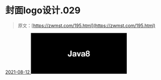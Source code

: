 <!--yml
category: 未分类
date: 0001-01-01 00:00:00
--->

# 封面logo设计.029

> 原文：[https://zwmst.com/195.html](https://zwmst.com/195.html)

   [ <time datetime="2021-08-12T09:32:58+08:00"> 2021-08-12 </time> ](https://zwmst.com/%e5%b0%81%e9%9d%a2logo%e8%ae%be%e8%ae%a1-029-2)  [![](img/a8ac590b4eb1405142a6c0e58917c029.png)](https://zwmst.com/wp-content/uploads/2021/08/1628731978-d668dd38c63acf1.jpeg)